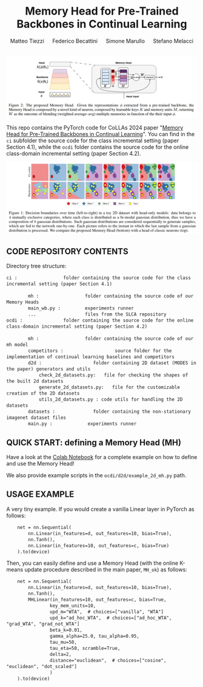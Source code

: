 
<div align="center">
  
  <div>
  <h1>Memory Head for Pre-Trained Backbones in Continual Learning</h1>
  </div>

  <div>
      Matteo Tiezzi &emsp; Federico Becattini &emsp; Simone Marullo &emsp; Stefano Melacci
  </div>
  <br/>

</div>

![alt text](img/mh.png "Memory Head")


This repo contains the PyTorch code for CoLLAs 2024 paper "[Memory Head for Pre-Trained Backbones in Continual Learning](tba)".
You can find in the `ci` subfolder the source code for the class incremental setting (paper Section 4.1), while the `ocdi` folder contains the source code for the online class-domain incremental setting (paper Section 4.2).


![alt text](img/dec.png "Decision boundaries")

CODE REPOSITORY CONTENTS
------------------------
Directory tree structure:

    ci :                 folder containing the source code for the class incremental setting (paper Section 4.1)

            mh :                 folder containing the source code of our Memory Heads
            main_wb.py :         experiments runner
            ...                  files from the SLCA repository
    ocdi :               folder containing the source code for the online class-domain incremental setting (paper Section 4.2)
    
            mh :                 folder containing the source code of our mh model
            competitors :                   source folder for the implementation of continual learning baselines and competitors  
            d2d :                   folder containing 2D dataset (MODES in the paper) generators and utils
                check_2d_datasets.py:   file for checking the shapes of the built 2d datasets
                generate_2d_datasets.py:   file for the customizable creation of the 2D datasets
                utils_2d_datasets.py : code utils for handling the 2D datasets 
            datasets :              folder containing the non-stationary imagenet dataset files    
            main.py :             experiments runner


QUICK START: defining a Memory Head (MH)
--------------------------
Have a look at the [Colab Notebook]([https://github.com/mtiezzi/memory_head/blob/main/example_memory_head.ipynb]) for a complete example on how to define and use the Memory Head!

We also provide example scripts in the `ocdi/d2d/example_2d_mh.py` path. 


USAGE EXAMPLE
-------------

A very tiny example. If you would create a vanilla Linear layer in PyTorch as follows:

        net = nn.Sequential(
            nn.Linear(in_features=d, out_features=10, bias=True),
            nn.Tanh(),
            nn.Linear(in_features=10, out_features=c, bias=True)
        ).to(device)


Then, you can easily define and use a Memory Head (with the online K-means update procedure described in the main paper, `MH_ok`) as follows:

        net = nn.Sequential(
            nn.Linear(in_features=d, out_features=10, bias=True),
            nn.Tanh(),
            MHLinear(in_features=10, out_features=c, bias=True,
                    key_mem_units=10,
                    upd_m="WTA",  # choices=["vanilla", "WTA"]
                    upd_k="ad_hoc_WTA",  # choices=["ad_hoc_WTA", "grad_WTA", "grad_not_WTA"]
                    beta_k=0.01,
                    gamma_alpha=25.0, tau_alpha=0.95,
                    tau_mu=50,
                    tau_eta=50, scramble=True,
                    delta=2,
                    distance="euclidean",  # choices=["cosine", "euclidean", "dot_scaled"]
                    )
        ).to(device)


